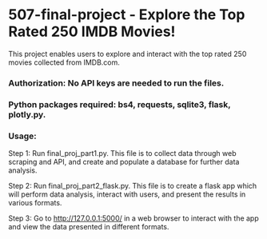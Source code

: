 # 507-final-project - Explore the Top Rated 250 IMDB Movies!

This project enables users to explore and interact with the top rated 250 movies collected from IMDB.com. 

### Authorization: No API keys are needed to run the files. 

### Python packages required: bs4, requests, sqlite3, flask, plotly.py.

### Usage:

Step 1: Run final_proj_part1.py. 
This file is to collect data through web scraping and API, and create and populate a database for further data analysis. 

Step 2: Run final_proj_part2_flask.py. 
This file is to create a flask app which will perform data analysis, interact with users, and present the results in various formats. 

Step 3: Go to http://127.0.0.1:5000/ in a web browser to interact with the app and view the data presented in different formats. 
